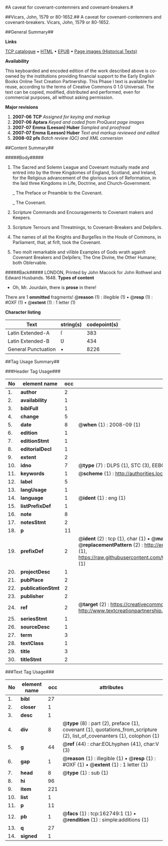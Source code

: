 #A caveat for covenant-contemners and covenant-breakers.#

##Vicars, John, 1579 or 80-1652.##
A caveat for covenant-contemners and covenant-breakers.
Vicars, John, 1579 or 80-1652.

##General Summary##

**Links**

[TCP catalogue](http://www.ota.ox.ac.uk/tcp/)  • 
[HTML](http://tei.it.ox.ac.uk/tcp/Texts-HTML/free/A95/A95881.html)  • 
[EPUB](http://tei.it.ox.ac.uk/tcp/Texts-EPUB/free/A95/A95881.epub) • 
[Page images (Historical Texts)](https://data.historicaltexts.jisc.ac.uk/view?pubId=eebo-99869454e&pageId=eebo-99869454e-162749-1)

**Availability**

This keyboarded and encoded edition of the
	       work described above is co-owned by the institutions
	       providing financial support to the Early English Books
	       Online Text Creation Partnership. This Phase I text is
	       available for reuse, according to the terms of Creative
	       Commons 0 1.0 Universal. The text can be copied,
	       modified, distributed and performed, even for
	       commercial purposes, all without asking permission.

**Major revisions**

1. __2007-06__ __TCP__ *Assigned for keying and markup*
1. __2007-06__ __Aptara__ *Keyed and coded from ProQuest page images*
1. __2007-07__ __Emma (Leeson) Huber__ *Sampled and proofread*
1. __2007-07__ __Emma (Leeson) Huber__ *Text and markup reviewed and edited*
1. __2008-02__ __pfs__ *Batch review (QC) and XML conversion*

##Content Summary##

#####Body#####

1. The Sacred and Solemn League and Covenant mutually made and entred
into by the three Kingdomes of England, Scotland, and Ireland,
for the Religious advancement of the glorious work of Reformation,
in the ſaid three Kingdoms in Life, Doctrine, and Church-Government.

    _ The Preface or Preamble to the Covenant.

    _ The Covenant.

1. Scripture Commands and Encouragements to Covenant
makers and Keepers.

1. Scripture Terrours and Threatnings, to Covenant-Breakers
and Deſpiſers.

1. The names of all the
Knights and Burgeſſes
in the Houſe of Commons,
in Parliament,
that, at firſt, took the
Covenant.

1. Two moſt remarkable and viſible Examples of Gods wrath againſt Covenant Breakers and Deſpiſers; The One Divine, the Other Humane; both Obſervable.

#####Back#####
LONDON, Printed by John Macock for John Rothwel and Edward Husbands. 1648.
**Types of content**

  * Oh, Mr. Jourdain, there is **prose** in there!

There are 1 **ommitted** fragments! 
 @__reason__ (1) : illegible (1)  •  @__resp__ (1) : #OXF (1)  •  @__extent__ (1) : 1 letter (1)

**Character listing**


|Text|string(s)|codepoint(s)|
|---|---|---|
|Latin Extended-A|ſ|383|
|Latin Extended-B|Ʋ|434|
|General Punctuation|•|8226|

##Tag Usage Summary##

###Header Tag Usage###

|No|element name|occ|attributes|
|---|---|---|---|
|1.|__author__|2||
|2.|__availability__|1||
|3.|__biblFull__|1||
|4.|__change__|5||
|5.|__date__|8| @__when__ (1) : 2008-09 (1)|
|6.|__edition__|1||
|7.|__editionStmt__|1||
|8.|__editorialDecl__|1||
|9.|__extent__|2||
|10.|__idno__|7| @__type__ (7) : DLPS (1), STC (3), EEBO-CITATION (1), PROQUEST (1), VID (1)|
|11.|__keywords__|1| @__scheme__ (1) : http://authorities.loc.gov/ (1)|
|12.|__label__|5||
|13.|__langUsage__|1||
|14.|__language__|1| @__ident__ (1) : eng (1)|
|15.|__listPrefixDef__|1||
|16.|__note__|8||
|17.|__notesStmt__|2||
|18.|__p__|11||
|19.|__prefixDef__|2| @__ident__ (2) : tcp (1), char (1)  •  @__matchPattern__ (2) : ([0-9\-]+):([0-9IVX]+) (1), (.+) (1)  •  @__replacementPattern__ (2) : http://eebo.chadwyck.com/downloadtiff?vid=$1&page=$2 (1), https://raw.githubusercontent.com/textcreationpartnership/Texts/master/tcpchars.xml#$1 (1)|
|20.|__projectDesc__|1||
|21.|__pubPlace__|2||
|22.|__publicationStmt__|2||
|23.|__publisher__|2||
|24.|__ref__|2| @__target__ (2) : https://creativecommons.org/publicdomain/zero/1.0/ (1), http://www.textcreationpartnership.org/docs/. (1)|
|25.|__seriesStmt__|1||
|26.|__sourceDesc__|1||
|27.|__term__|3||
|28.|__textClass__|1||
|29.|__title__|3||
|30.|__titleStmt__|2||


###Text Tag Usage###

|No|element name|occ|attributes|
|---|---|---|---|
|1.|__bibl__|27||
|2.|__closer__|1||
|3.|__desc__|1||
|4.|__div__|8| @__type__ (8) : part (2), preface (1), covenant (1), quotations_from_scripture (2), list_of_covenanters (1), colophon (1)|
|5.|__g__|44| @__ref__ (44) : char:EOLhyphen (41), char:V (3)|
|6.|__gap__|1| @__reason__ (1) : illegible (1)  •  @__resp__ (1) : #OXF (1)  •  @__extent__ (1) : 1 letter (1)|
|7.|__head__|8| @__type__ (1) : sub (1)|
|8.|__hi__|96||
|9.|__item__|221||
|10.|__list__|1||
|11.|__p__|11||
|12.|__pb__|1| @__facs__ (1) : tcp:162749:1 (1)  •  @__rendition__ (1) : simple:additions (1)|
|13.|__q__|27||
|14.|__signed__|1||
